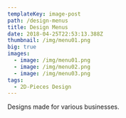 ```yaml
---
templateKey: image-post
path: /design-menus
title: Design Menus
date: 2018-04-25T22:53:13.388Z
thumbnail: /img/menu01.png
big: true
images:
  - image: /img/menu01.png
  - image: /img/menu02.png
  - image: /img/menu03.png
tags:
  - 2D-Pieces Design
---
```

Designs made for various businesses.
